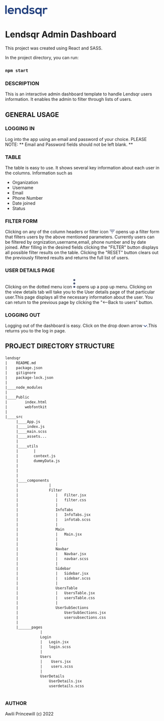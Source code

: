  ![logo](./src/assets/lendsqr.png)

# Lendsqr Admin Dashboard

This project was created using React and SASS.


In the project directory, you can run:
### `npm start`

### DESCRIPTION
This is an interactive admin dashboard template to handle Lendsqr users information. 
It enables the admin to filter through lists of users.

## GENERAL USAGE

### LOGGING IN
Log into the app using an email and password of your choice. 
PLEASE NOTE: ** Email and Password fields should not be left blank. **

### TABLE
The table is easy to use. It shows several key information about each user in the columns.
Information such as
- Organization
- Username
- Email
- Phone Number
- Date joined
- Status

### FILTER FORM
Clicking on any of the column headers or filter icon ![filter icon](./src/assets/arrowDown.png) opens up a filter form that filters
users by the above mentioned parameters. Currently users can be filtered by orgnization,username,email, phone number and by date joined.
After filling in the desired fields clicking the "FILTER" button displays all possible filter results on the table.
Clicking the "RESET" button clears out the previously filtered results and returns the full list of users.

### USER DETAILS PAGE
Clicking on the dotted menu icon ![menu icon](./src/assets/more.svg) opens up a pop up menu. Clicking on the view 
details tab will take you to the User details page of that particular user.This page displays all the necessary information about the user. You can return to the previous page by clicking the "<--Back to users" button.

### LOGGING OUT
Logging out of the dashboard is easy. Click on the drop down arrow ![dropDownArrow](./src/assets/SidebarTopIcons/arrow.png).This returns you to the log in page.

## PROJECT DIRECTORY STRUCTURE

```
lendsqr
|    README.md
|    package.json
|    gitignore
|    package-lock.json
|    
|____node_modules
|            
|____Public
|        index.html
|        webfontkit
|
|____src
     |____App.js
     |____index.js
     |____main.scss
     |____assets...
     |
     |____utils
     |       |
     |       context.js
     |       dummyData.js
     |         
     | 
     |
     |____components
     |              |
     |              Filter
     |                 |   Filter.jsx
     |                 |   filter.css
     |                 |
     |                 InfoTabs
     |                 |   InfoTabs.jsx
     |                 |   infotab.scss
     |                 |
     |                 Main
     |                 |   Main.jsx
     |                 |  
     |                 |
     |                 Navbar
     |                 |   Navbar.jsx
     |                 |   navbar.scss
     |                 |
     |                 Sidebar
     |                 |   Sidebar.jsx
     |                 |   sidebar.scss
     |                 |
     |                 UsersTable
     |                 |   UsersTable.jsx
     |                 |   usersTable.css
     |                 |
     |                 UserSubSections
     |                     UserSubSections.jsx
     |                     usersubsections.css
     |                 
     |______pages
                |
                Login
                |   Login.jsx
                |   login.scss
                |
                Users
                |    Users.jsx
                |    users.scss
                |
                UserDetails
                    UserDetails.jsx
                    userdetails.scss
                    
```
                
### AUTHOR
Awili Princewill (c) 2022


